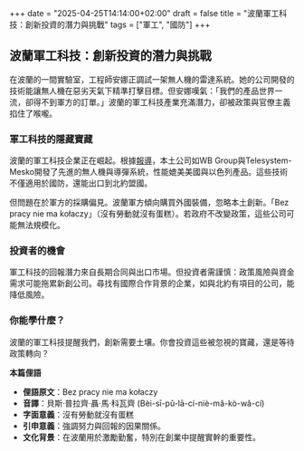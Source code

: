 +++
date = "2025-04-25T14:14:00+02:00"
draft = false
title = "波蘭軍工科技：創新投資的潛力與挑戰"
tags = ["軍工", "國防"]
+++

## 波蘭軍工科技：創新投資的潛力與挑戰

在波蘭的一間實驗室，工程師安娜正調試一架無人機的雷達系統。她的公司開發的技術能讓無人機在惡劣天氣下精準打擊目標。但安娜嘆氣：「我們的產品世界一流，卻得不到軍方的訂單。」波蘭的軍工科技產業充滿潛力，卻被政策與官僚主義掐住了喉嚨。

### 軍工科技的隱藏寶藏

波蘭的軍工科技企業正在崛起。根據[報導](https://www.forbes.pl/mamy-przelomowe-technologie-ale-polskie-wojsko-nie-wspomaga-rodzimych-firm/65rmefs)，本土公司如WB Group與Telesystem-Mesko開發了先進的無人機與導彈系統，性能媲美美國與以色列產品。這些技術不僅適用於國防，還能出口到北約盟國。

但問題在於軍方的採購偏見。波蘭軍方傾向購買外國裝備，忽略本土創新。「Bez pracy nie ma kołaczy」（沒有勞動就沒有蛋糕）。若政府不改變政策，這些公司可能無法規模化。

### 投資者的機會

軍工科技的回報潛力來自長期合同與出口市場。但投資者需謹慎：政策風險與資金需求可能拖累新創公司。尋找有國際合作背景的企業，如與北約有項目的公司，能降低風險。

### 你能學什麼？

波蘭的軍工科技提醒我們，創新需要土壤。你會投資這些被忽視的寶藏，還是等待政策轉向？

**本篇俚語**

- **俚語原文**：Bez pracy nie ma kołaczy
- **音譯**：貝斯·普拉齊·聶·馬·科瓦齊 (Bèi-sī-pǔ-lā-cí-niè-mǎ-kò-wǎ-cí)
- **字面意義**：沒有勞動就沒有蛋糕
- **引申意義**：強調努力與回報的因果關係。
- **文化背景**：在波蘭用於激勵勤奮，特別在創業中提醒實幹的重要性。